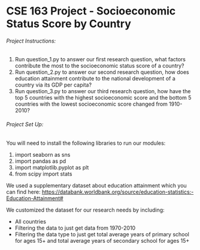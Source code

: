 # CSE 163 Project - Socioeconomic Status Score by Country

###### Project Instructions:
1. Run question_1.py to answer our first research question, what factors contribute the most to the socioeconomic status score of a country?
2. Run question_2.py to answer our second research question, how does education attainment contribute to the national development of a country via its GDP per capita?
3. Run question_3.py to answer our third research question, how have the top 5 countries with the highest socioeconomic score and the bottom 5 countries with the lowest socioeconomic score changed from 1910-2010?


###### Project Set Up:
You will need to install the following libraries to run our modules:
1. import seaborn as sns
2. import pandas as pd
3. import matplotlib.pyplot as plt
4. from scipy import stats

We used a supplementary dataset about education attainment which you can find here: https://databank.worldbank.org/source/education-statistics:-Education-Attainment# 

We customized the dataset for our research needs by including:
- All countries
- Filtering the data to just get data from 1970-2010
- Filtering the data type to just get total average years of primary school for ages 15+ and total average years of secondary school for ages 15+